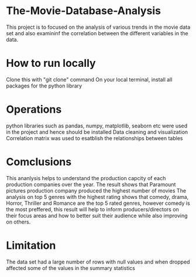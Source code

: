 # The-Movie-Database-Analysis
This project is to focused on the analysis of various trends in the movie data set and also examininf the correlation between the different variables in the data.
# How to run locally
Clone this with "git clone" command
On your local terminal, install all packages for the python library
# Operations
python libraries such as pandas, numpy, matplotlib, seaborn etc were used in the project and hence should be installed
Data cleaning and visualization
Correlation matrix was used to esatblish the relationships between tables
# Comclusions
This ananlysis helps to understand the production capcity of each production companies over the year. The result shows that Paramount pictures production company produced the highest number of movies 
The analysis on top 5 genres with the highest rating shows that comedy, drama, Horror, Thriller and Romance are the top 5 rated genres, however comedy is the most preffered, this result will help to inform producers/directors on their focus areas and how to better suit their audience while also improving on others.
# Limitation
The data set had a large number of rows with null values and when dropped affected some of the values in the summary statistics
